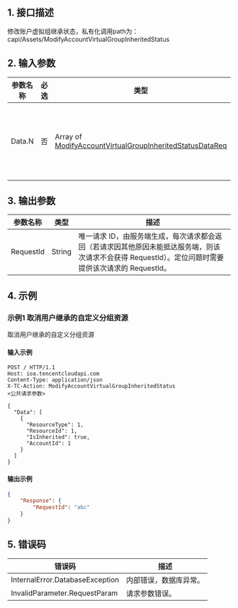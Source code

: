 ## 1. 接口描述




修改账户虚拟组继承状态，私有化调用path为：capi/Assets/ModifyAccountVirtualGroupInheritedStatus

## 2. 输入参数


| 参数名称 | 必选 | 类型 | 描述 |
|---------|---------|---------|---------|
| Data.N | 否 | Array of [ModifyAccountVirtualGroupInheritedStatusDataReq](/开放API/云规范接口/版本：2022-06-01/数据结构.md#ModifyAccountVirtualGroupInheritedStatusDataReq) | 要修改的数据集 |

## 3. 输出参数

| 参数名称 | 类型 | 描述 |
|---------|---------|---------|
| RequestId | String | 唯一请求 ID，由服务端生成，每次请求都会返回（若请求因其他原因未能抵达服务端，则该次请求不会获得 RequestId）。定位问题时需要提供该次请求的 RequestId。|

## 4. 示例

### 示例1 取消用户继承的自定义分组资源

取消用户继承的自定义分组资源

#### 输入示例

```
POST / HTTP/1.1
Host: ioa.tencentcloudapi.com
Content-Type: application/json
X-TC-Action: ModifyAccountVirtualGroupInheritedStatus
<公共请求参数>

{
  "Data": [
    {
      "ResourceType": 1,
      "ResourceId": 1,
      "IsInherited": true,
      "AccountId": 1
    }
  ]
}
```

#### 输出示例

```json
{
    "Response": {
        "RequestId": "abc"
    }
}
```











## 5. 错误码


| 错误码 | 描述 |
|---------|---------|
| InternalError.DatabaseException | 内部错误，数据库异常。 |
| InvalidParameter.RequestParam | 请求参数错误。 |
